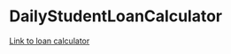 # DailyStudentLoanCalculator

[Link to loan calculator](https://eric-han-loan-bitcoin-app.netlify.app/)
